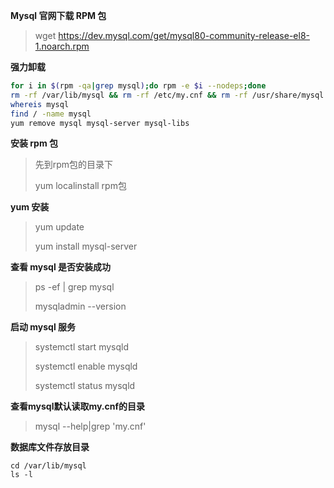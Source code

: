 **Mysql 官网下载 RPM 包**

>   wget https://dev.mysql.com/get/mysql80-community-release-el8-1.noarch.rpm

**强力卸载**

```bash
for i in $(rpm -qa|grep mysql);do rpm -e $i --nodeps;done
rm -rf /var/lib/mysql && rm -rf /etc/my.cnf && rm -rf /usr/share/mysql
whereis mysql
find / -name mysql
yum remove mysql mysql-server mysql-libs
```

 **安装 rpm 包**

>   先到rpm包的目录下
>
>   yum localinstall rpm包

**yum 安装**

>   yum update 
>
>   yum install mysql-server

**查看 mysql 是否安装成功**

>   ps -ef | grep mysql 
>
>   mysqladmin --version

 **启动 mysql 服务**

>   systemctl start mysqld 
>
>   systemctl enable mysqld 
>
>   systemctl status mysqld

**查看mysql默认读取my.cnf的目录**

>   mysql --help|grep 'my.cnf'

**数据库文件存放目录**

```ba
cd /var/lib/mysql
ls -l
```

